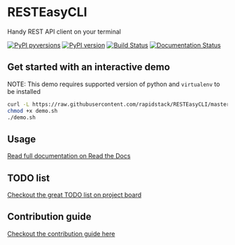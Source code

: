 # RESTEasyCLI

Handy REST API client on your terminal

[![PyPI pyversions](https://img.shields.io/pypi/pyversions/resteasycli.svg)](https://pypi.org/project/RESTEasyCLI)
[![PyPI version](https://img.shields.io/pypi/v/RESTEasyCLI.svg)](https://pypi.org/project/RESTEasyCLI)
[![Build Status](https://travis-ci.org/rapidstack/RESTEasyCLI.svg?branch=master)](https://travis-ci.org/rapidstack/RESTEasyCLI)
[![Documentation Status](https://readthedocs.org/projects/resteasycli/badge/?version=latest)](https://resteasycli.readthedocs.io/en/latest/?badge=latest)


## Get started with an interactive demo

NOTE: This demo requires supported version of python and `virtualenv` to be installed

```bash
curl -L https://raw.githubusercontent.com/rapidstack/RESTEasyCLI/master/tools/demo.sh -o demo.sh
chmod +x demo.sh
./demo.sh
```

## Usage

[Read full documentation on Read the Docs](http://resteasycli.readthedocs.io)

## TODO list

[Checkout the great TODO list on project board](https://github.com/rapidstack/RESTEasyCLI/projects)

## Contribution guide

[Checkout the contribution guide here](https://github.com/rapidstack/RESTEasyCLI/blob/master/CONTRIBUTING.md)
